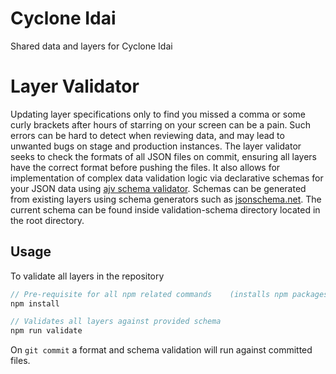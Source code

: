# Cyclone Idai

Shared data and layers for Cyclone Idai

# Layer Validator

Updating layer specifications only to find you missed a comma or some curly brackets after hours of starring on your screen can be a pain. Such errors can be hard to detect when reviewing data, and may lead to unwanted bugs on stage and production instances. The layer validator seeks to check the formats of all JSON files on commit, ensuring all layers have the correct format before pushing the files. It also allows for implementation of complex data validation logic via declarative schemas for your JSON data using [ajv schema validator](https://ajv.js.org/). Schemas can be generated from existing layers using schema generators such as [jsonschema.net](https://jsonschema.net/). The current schema can be found inside validation-schema directory located in the root directory.

## Usage

To validate all layers in the repository

```js
// Pre-requisite for all npm related commands    (installs npm packages)
npm install

// Validates all layers against provided schema
npm run validate

```

On `git commit` a format and schema validation will run against committed files.
